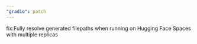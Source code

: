 ```yaml
---
"gradio": patch
---
```


fix:Fully resolve generated filepaths when running on Hugging Face Spaces with multiple replicas
